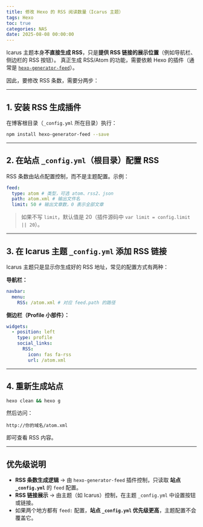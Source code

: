 ```yaml
---
title: 修改 Hexo 的 RSS 阅读数量（Icarus 主题）
tags: Hexo
toc: true
categories: NAS
date: 2025-08-08 00:00:00
---
```


Icarus 主题本身**不直接生成 RSS**，只是**提供 RSS 链接的展示位置**（例如导航栏、侧边栏的 RSS 按钮）。
真正生成 RSS/Atom 的功能，需要依赖 Hexo 的插件（通常是 [`hexo-generator-feed`](https://github.com/hexojs/hexo-generator-feed)）。

因此，要修改 RSS 条数，需要分两步：

---

## 1. 安装 RSS 生成插件

在博客根目录（`_config.yml` 所在目录）执行：

```bash
npm install hexo-generator-feed --save
```

---

## 2. 在站点 `_config.yml`（根目录）配置 RSS

RSS 条数由站点配置控制，而不是主题配置。示例：

```yaml
feed:
  type: atom # 类型，可选 atom、rss2、json
  path: atom.xml # 输出文件名
  limit: 50 # 输出文章数，0 表示全部文章
```

> 如果不写 `limit`，默认值是 20（插件源码中 `var limit = config.limit || 20`）。

---

## 3. 在 Icarus 主题 `_config.yml` 添加 RSS 链接

Icarus 主题只是显示你生成好的 RSS 地址，常见的配置方式有两种：

**导航栏：**

```yaml
navbar:
  menu:
    RSS: /atom.xml # 对应 feed.path 的路径
```

**侧边栏（Profile 小部件）：**

```yaml
widgets:
  - position: left
    type: profile
    social_links:
      RSS:
        icon: fas fa-rss
        url: /atom.xml
```

---

## 4. 重新生成站点

```bash
hexo clean && hexo g
```

然后访问：

```
http://你的域名/atom.xml
```

即可查看 RSS 内容。

---

## 优先级说明

- **RSS 条数生成逻辑** → 由 `hexo-generator-feed` 插件控制，只读取 **站点 `_config.yml`** 的 `feed` 配置。
- **RSS 链接展示** → 由主题（如 Icarus）控制，在主题 `_config.yml` 中设置按钮或链接。
- 如果两个地方都有 `feed:` 配置，**站点 `_config.yml` 优先级更高**，主题配置不会覆盖它。
